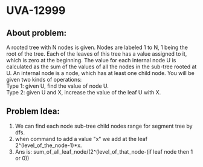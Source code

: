 # UVA-12999

## About problem:  
A rooted tree with N nodes is given. Nodes are labeled 1 to N, 1 being the root of the tree. Each of the leaves of this tree has a value assigned to it, which is zero at the beginning. The value for each internal node U is calculated as the sum of the values of all the nodes in the sub-tree rooted at U. An internal node is a node, which has at least one child node. You will be given two kinds of operations:   
 Type 1: given U, find the value of node U.   
Type 2: given U and X, increase the value of the leaf U with X.
  

## Problem Idea:  

 1. We can find each node sub-tree child nodes range for segment tree  by  dfs.
 2. when command to add a value "x" we add at the leaf 2^(level_of_the_node-1)*x.
 3. Ans is: sum_of_all_leaf_node/(2^(level_of_that_node-(if leaf node then 1 or 0))
<!--stackedit_data:
eyJoaXN0b3J5IjpbLTI4OTM3MzcyN119
-->